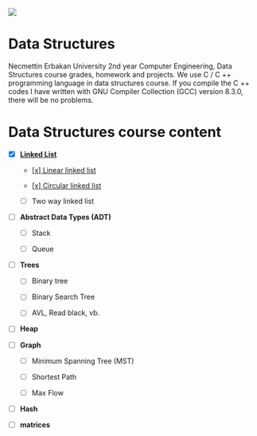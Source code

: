 ![](https://img.shields.io/badge/-Made_Wtih-blue.svg?style=flat&logo=c%2B%2B)

# Data Structures

Necmettin Erbakan University 2nd year Computer Engineering, Data Structures course grades, homework and projects. We use C / C ++ programming language in data structures course. If you compile the C ++ codes I have written with GNU Compiler Collection (GCC) version 8.3.0, there will be no problems.


# Data Structures course content

* [x] [**Linked List**](/linked_list/)
  
    * [[x] Linear linked list](/linked_list/Linear_linked_list/)
     
    * [[x] Circular linked list](/linked_list/Circular_linked_list/)
    
    * [ ] Two way linked list


* [ ] **Abstract Data Types (ADT)**

    * [ ] Stack
    
    * [ ] Queue


* [ ] **Trees**

    * [ ] Binary tree
    
    * [ ] Binary Search Tree
    
    * [ ] AVL, Read black, vb.


* [ ] **Heap**


* [ ] **Graph**

    * [ ] Minimum Spanning Tree (MST)
    
    * [ ] Shortest Path
    
    * [ ] Max Flow


* [ ] **Hash**


* [ ] **matrices**

